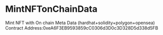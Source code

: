 # MintNFTonChainData
Mint NFT with On chain Meta Data (hardhat+solidity+polygon+opensea)
Contract Address:0xeA6F3EB9593859cC0306d3D0c3D328D5d338d5FB 
